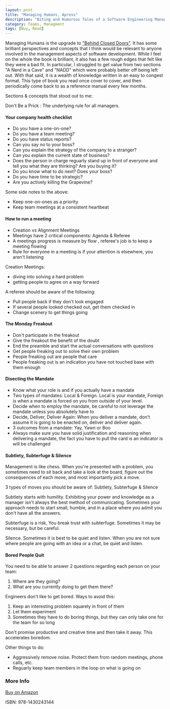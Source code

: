 ```yaml
---
layout: post
title: "Managing Humans, Apress"
description: "Biting and Humorous Tales of a Software Engineering Manager"
category: Teams, Managment
tags: [Buy, Read]
---
```

Managing Humans is the upgrade to ["Behind Closed Doors"](http://bookreviews.markpearl.co.za/Behind-Closed-Doors). It has some brilliant perspectives and concepts that I think would be relevant to anyone involved in the management aspects of software development. While I feel on the whole the book is brilliant, it also has a few rough edges that felt like they were a bad fit. In particular, I struggled to get value from two sections "A Nerd in a Cave" and "NADD" which were probably better off being left out. With that said, it is a wealth of knowledge written in an easy to congest format. This type of book you read once cover to cover, and then periodically come back to as a reference manual every few months.

Sections & concepts that stood out to me:

Don't Be a Prick : The underlying rule for all managers.  

#### Your company health checklist ####

- Do you have a one-on-one?  
- Do you have a team meeting?  
- Do you have status reports?  
- Can you say no to your boss?  
- Can you explain the strategy of the company to a stranger?  
- Can you explain the current state of business?  
- Does the person in charge reguarly stand up in front of everyone and tell you what they are thinking? Are you buying it?  
- Do you know what to do next? Does your boss?  
- Do you have time to be strategic?  
- Are you actively killing the Grapevine?  

Some side notes to the above:

- Keep one-on-ones as a priority  
- Keep team meetings at a consistent heartbeat  

#### How to run a meeting ####

- Creation vs Alignment Meetings  
- Meetings have 2 critical components: Agenda & Referee  
- A meetings progress is measure by flow , referee's job is to keep a meeting flowing  
- Rule for everyone in a meeting is if your attention is elsewhere, you aren't listening  

Creation Meetings:  
- diving into solving a hard problem  
- getting people to agree on a way forward  

A referee should be aware of the following:  
- Pull people back if they don't look engaged  
- If several people looked checked out, get them checked in
- Change scenery to get things going 

#### The Monday Freakout ####

- Don't participate in the freakout  
- Give the freakout the benefit of the doubt  
- End the preamble and start the actual conversations with questions  
- Get people freaking out to solve their own problem  
- People freaking out are people that care
- People freaking out is an indication you have not touched base with them enough  

#### Disecting the Mandate ####

- Know what your role is and if you actually have a mandate  
- Two types of mandates: Local & Foreign. Local is your mandate, Foreign is when a mandate is forced on you from outside of your level.
- Decide when to employ the mandate, be careful to not leverage the mandate unless you absolutely have to  
- Decide, Deliver, Deliver Again: When you deliver a mandate, don't assume it is going to be enacted on, deliver and deliver again. 
- 3 outcomes from a mandate: Yay, Yawn or Boo  
- Always make sure you have solid justification and reasoning when delivering a mandate, the fact you have to pull the card is an indicator is will be challenged  

#### Subtlety, Subterfuge & Silence ####

Management is like chess. When you're presented with a problem, you sometimes need to sit back and take a look at the board, figure out the consequences of each move, and most importantly pick a move.

3 types of moves you should be aware of: Subtlety, Subterfuge & Silence  

Subtlety starts with humility. Exhibiting your power and knowledge as a manager isn't always the best method of communicating. Sometimes your approach needs to start small, humble, and in a place where you admit you don't have all the answers. 

Subterfuge is a risk, You break trust with subterfuge. Sometimes it may be necessary, but be careful.  

Silence. Sometimes it is best to be quiet and listen. When you are not sure where people are going with an idea or a chat, be quiet and listen.

#### Bored People Quit ####

You need to be able to answer 2 questions regarding each person on your team:  
1) Where are they going?  
2) What are you currently doing to get them there?  

Engineers don't like to get bored. Ways to avoid this:
1) Keep an interesting problem squarely in front of them  
2) Let them experiment  
3) Sometimes they have to do boring things, but they can only take one for the team for so long  

Don't promise productive and creative time and then take it away. This accelerates boredom.  

Other things to do:
- Aggressively remove noise. Protect them from random meetings, phone calls, etc.  
- Reguarly keep team members in the loop on what is going on  

### More Info ###

[Buy on Amazon](https://www.amazon.com/Managing-Humans-Humorous-Software-Engineering/dp/1430243147)  

ISBN: 978-1430243144  
